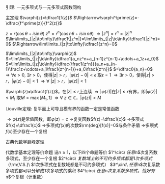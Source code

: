 引理: 一元多项式与一元多项式函数同构

主定理
$\varphi(z)=\dfrac1{f(z)}$
$\Rightarrow\varphi^\prime(z)=-\dfrac{f^\prime(z)}{f^2(z)}$

$z=r(\cos\theta+i\sin\theta)$
$z^n=r^n(\cos n\theta+i\sin n\theta)$
$\Rightarrow|z^n|=r^n=|z|^n$
$\lim\limits_{|z|\to\infty}\dfrac1{|z^n|}=\lim\limits_{|z|\to\infty}\dfrac1{|z|^n}=0$
$\Rightarrow\lim\limits_{|z|\to\infty}\dfrac1{z^n}=0$

$\lim\limits_{|z|\to\infty}\varphi(z)$
$=\lim\limits_{|z|\to\infty}\dfrac1{a_nz^n+a_{n-1}z^{n-1}+\cdots+a_1z+a_0}$
$=\lim\limits_{|z|\to\infty}\dfrac{\frac1{z^n}}{a_n+a_{n-1}\frac1z+\cdots+a_1\frac1{z^{n-1}}+a_0\frac1{z^n}}$
$=\dfrac0{a_n}=0$
$\Rightarrow\forall\epsilon>0,\ \exists r>0$，使得$|z|>r$，$|\varphi(z)-0|<\epsilon$
取$\epsilon=1$
$\Rightarrow\exists r>0$，使得$|z|>r$，$|\varphi(z)-0|<1$
$\Rightarrow\forall\ |z|>r$，$|\varphi(z)|<1$

$\varphi(z)=\dfrac1{f(z)}$，在$|z|\leq r$上连续
$\Rightarrow|\varphi(z)|$在$|z|\leq r$有界，即$|\varphi(z)|\leq M_1$
取$M=\max[M_1,1]$
$\Rightarrow\forall\ z\in\mathbb C$，$|\varphi(z)|<M$

Liouville定理: 复平面上可导且模有界的函数一定是常值函数

$\Rightarrow\varphi(z)$是常值函数，即$\varphi(z)=c$
$\Rightarrow$复变函数$f(z)=\dfrac1{c}$
$\Rightarrow$多项式$f(x)=\dfrac1{c}$
$\Rightarrow$多项式$f(x)$的次数$\rm{deg}[f(x)]=0$与条件矛盾
$\Rightarrow$多项式$f(x)$至少存在一个复根

古典代数学巅峰定理

代数学基本定理等价命题
设$n\geq1$，以下四个命题等价
$1^\circ\ $任意$n$次复系数多项式，至少存在一个复根
$2^\circ\ $复数域上的不可约多项式都是1次多项式
（$\rm{V.S.}\ $1次多项式在复数域都是不可约多项式）
$3^\circ\ $任意$n$次复系数多项式都可以分解成1次多项式的乘积
$4^\circ\ $任意$n$次复系数多项式，恰好有$n$个复根（计重数）
